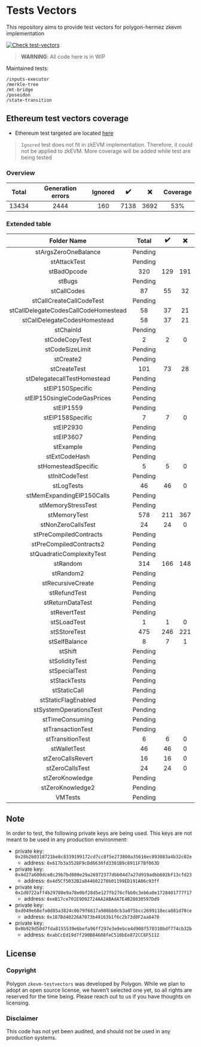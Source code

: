 # Tests Vectors
This repository aims to provide test vectors for polygon-hermez zkevm implementation

[![Check test-vectors](https://github.com/0xPolygonHermez/zkevm-testvectors/actions/workflows/main.yaml/badge.svg)](https://github.com/0xPolygonHermez/zkevm-testvectors/actions/workflows/main.yaml)

> **WARNING**: All code here is in WIP

Maintained tests:

```
/inputs-executor
/merkle-tree
/mt-bridge
/poseidon
/state-transition
```

## Ethereum test vectors coverage
- Ethereum test targeted are located [here](https://github.com/ethereum/tests/tree/develop/BlockchainTests/GeneralStateTests)
> `Ignored` test does not fit in zkEVM implementation. Therefore, it could not be applied to zkEVM.
> More coverage will be added while test are being tested

### Overview
| Total | Generation errors | Ignored | :heavy_check_mark: | :x:  | Coverage |
|:-----:|:-----------------:|:-------:|:------------------:|:----:|:--------:|
| 13434 |       2444        |   160   |        7138        | 3692 |   53%    |

### Extended table
|             Folder Name              |  Total  | :heavy_check_mark: | :x: | Ignored | Coverage |
|:------------------------------------:|:-------:|:------------------:|:---:|:-------:|:--------:|
|         stArgsZeroOneBalance         | Pending |                    |     |         |          |
|             stAttackTest             | Pending |                    |     |         |          |
|             stBadOpcode              |   320   |        129         | 191 |         |   40%    |
|                stBugs                | Pending |                    |     |         |          |
|             stCallCodes              |   87    |         55         | 32  |         |   63%    |
|       stCallCreateCallCodeTest       | Pending |                    |     |         |          |
| stCallDelegateCodesCallCodeHomestead |   58    |         37         | 21  |         |   64%    |
|     stCallDelegateCodesHomestead     |   58    |         37         | 21  |         |   64%    |
|              stChainId               | Pending |                    |     |         |          |
|            stCodeCopyTest            |    2    |         2          |  0  |         |   100%   |
|           stCodeSizeLimit            | Pending |                    |     |         |          |
|              stCreate2               | Pending |                    |     |         |          |
|             stCreateTest             |   101   |         73         | 28  |         |   72%    |
|     stDelegatecallTestHomestead      | Pending |                    |     |         |          |
|           stEIP150Specific           | Pending |                    |     |         |          |
|     stEIP150singleCodeGasPrices      | Pending |                    |     |         |          |
|              stEIP1559               | Pending |                    |     |         |          |
|           stEIP158Specific           |    7    |         7          |  0  |         |   100%   |
|              stEIP2930               | Pending |                    |     |         |          |
|              stEIP3607               | Pending |                    |     |         |          |
|              stExample               | Pending |                    |     |         |          |
|            stExtCodeHash             | Pending |                    |     |         |          |
|         stHomesteadSpecific          |    5    |         5          |  0  |         |   100%   |
|            stInitCodeTest            | Pending |                    |     |         |          |
|              stLogTests              |   46    |         46         |  0  |         |   100%   |
|      stMemExpandingEIP150Calls       | Pending |                    |     |         |          |
|          stMemoryStressTest          | Pending |                    |     |         |          |
|             stMemoryTest             |   578   |       211          | 367 |         |    37%   |
|          stNonZeroCallsTest          |   24    |         24         |  0  |         |   100%   |
|        stPreCompiledContracts        | Pending |                    |     |         |          |
|       stPreCompiledContracts2        | Pending |                    |     |         |          |
|      stQuadraticComplexityTest       | Pending |                    |     |         |          |
|               stRandom               |   314   |        166         | 148 |         |   53%    |
|              stRandom2               | Pending |                    |     |         |          |
|          stRecursiveCreate           | Pending |                    |     |         |          |
|             stRefundTest             | Pending |                    |     |         |          |
|           stReturnDataTest           | Pending |                    |     |         |          |
|             stRevertTest             | Pending |                    |     |         |          |
|             stSLoadTest              |    1    |         1          |  0  |         |   100%   |
|             stSStoreTest             |   475   |        246         | 221 |   8     |   53%    |
|            stSelfBalance             |    8    |         7          |  1  |         |   88%    |
|               stShift                | Pending |                    |     |         |          |
|            stSolidityTest            | Pending |                    |     |         |          |
|            stSpecialTest             | Pending |                    |     |         |          |
|             stStackTests             | Pending |                    |     |         |          |
|             stStaticCall             | Pending |                    |     |         |          |
|         stStaticFlagEnabled          | Pending |                    |     |         |          |
|        stSystemOperationsTest        | Pending |                    |     |         |          |
|           stTimeConsuming            | Pending |                    |     |         |          |
|          stTransactionTest           | Pending |                    |     |         |          |
|           stTransitionTest           |    6    |         6          |  0  |         |   100%   |
|             stWalletTest             |   46    |         46         |  0  |         |   100%   |
|          stZeroCallsRevert           |   16    |         16         |  0  |         |   100%   |
|           stZeroCallsTest            |   24    |         24         |  0  |         |   100%   |
|           stZeroKnowledge            | Pending |                    |     |         |          |
|           stZeroKnowledge2           | Pending |                    |     |         |          |
|               VMTests                | Pending |                    |     |         |          |

## Note
In order to test, the following private keys are being used. This keys are not meant to be used in any production environment:
- private key: `0x28b2b0318721be8c8339199172cd7cc8f5e273800a35616ec893083a4b32c02e`
  - address: `0x617b3a3528F9cDd6630fd3301B9c8911F7Bf063D`
- private key: `0x4d27a600dce8c29b7bd080e29a26972377dbb04d7a27d919adbb602bf13cfd23`
  - address: `0x4d5Cf5032B2a844602278b01199ED191A86c93ff`
- private key: `0x1d0722aff4b29780e9a78e0bf28d5e127fb276cfbb0c3eb6a0e1728401777f17`
  - address: `0xeB17ce701E9D92724AA2ABAdA7E4B28830597Dd9`
- private key: `0xd049e68efa0d85a3824c0b79f6817a986bb0cb3a075bcc2699118eca881d70ce`
  - address: `0x187Bd40226A7073b49163b1f6c2b73d8F2aa8478`
- private key: `0x0b929d50d7fda8155539e6befa96ff297e3e9ebce4d908f570310bdf774cb32b`
  - address: `0xabCcEd19d7f290B84608feC510bEe872CC8F5112`

## License

### Copyright
Polygon `zkevm-testvectors` was developed by Polygon. While we plan to adopt an open source license, we haven’t selected one yet, so all rights are reserved for the time being. Please reach out to us if you have thoughts on licensing.

### Disclaimer
This code has not yet been audited, and should not be used in any production systems.

